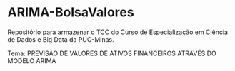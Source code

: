 # ARIMA-BolsaValores
Repositório para armazenar o TCC do Curso de Especialização em Ciência de Dados e Big Data da PUC-Minas. 

Tema: PREVISÃO DE VALORES DE ATIVOS FINANCEIROS ATRAVÉS DO MODELO ARIMA
